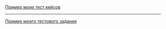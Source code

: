 [Пример моих тест кейсов](https://docs.google.com/spreadsheets/d/1dJxf7BEWQDnqNsqgikff9gUy24EPHhdboG6X1AGGYaI/edit#gid=224410608)


---

[Пример моего тестового задания](https://docs.google.com/spreadsheets/d/1gPsoW_SI_5s2Pr36bzFRBQ_3BgjFTrpcul2HBNiWRFU/edit#gid=1610464000)